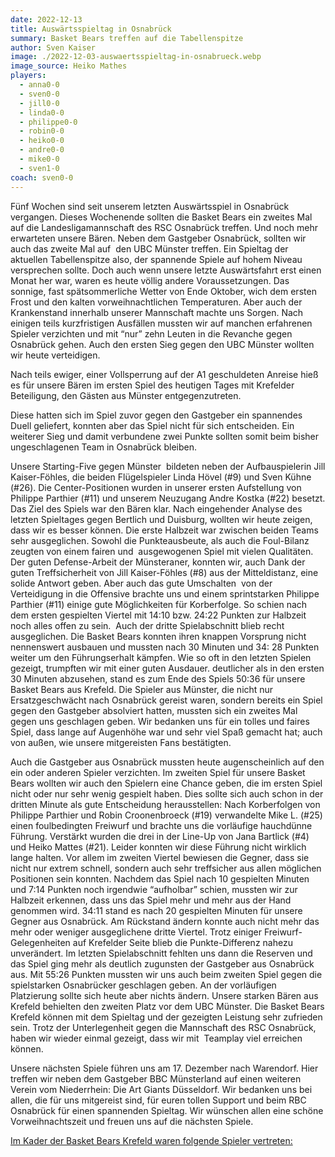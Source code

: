 ```yaml
---
date: 2022-12-13
title: Auswärtsspieltag in Osnabrück
summary: Basket Bears treffen auf die Tabellenspitze
author: Sven Kaiser
image: ./2022-12-03-auswaertsspieltag-in-osnabrueck.webp
image_source: Heiko Mathes
players:
  - anna0-0
  - sven0-0
  - jill0-0
  - linda0-0
  - philippe0-0
  - robin0-0
  - heiko0-0
  - andre0-0
  - mike0-0
  - sven1-0
coach: sven0-0
---
```


Fünf Wochen sind seit unserem letzten Auswärtsspiel in Osnabrück vergangen. Dieses Wochenende sollten die Basket Bears ein zweites Mal auf die Landesligamannschaft des RSC Osnabrück treffen. Und noch mehr erwarteten unsere Bären. Neben dem Gastgeber Osnabrück, sollten wir auch das zweite Mal auf  den UBC Münster treffen. Ein Spieltag der aktuellen Tabellenspitze also, der spannende Spiele auf hohem Niveau versprechen sollte. Doch auch wenn unsere letzte Auswärtsfahrt erst einen Monat her war, waren es heute völlig andere Voraussetzungen. Das sonnige, fast spätsommerliche Wetter von Ende Oktober, wich dem ersten Frost und den kalten vorweihnachtlichen Temperaturen. Aber auch der Krankenstand innerhalb unserer Mannschaft machte uns Sorgen. Nach einigen teils kurzfristigen Ausfällen mussten wir auf manchen erfahrenen Spieler verzichten und mit “nur” zehn Leuten in die Revanche gegen Osnabrück gehen. Auch den ersten Sieg gegen den UBC Münster wollten wir heute verteidigen.

Nach teils ewiger, einer Vollsperrung auf der A1 geschuldeten Anreise hieß es für unsere Bären im ersten Spiel des heutigen Tages mit Krefelder Beteiligung, den Gästen aus Münster entgegenzutreten. 

Diese hatten sich im Spiel zuvor gegen den Gastgeber ein spannendes Duell geliefert, konnten aber das Spiel nicht für sich entscheiden. Ein weiterer Sieg und damit verbundene zwei Punkte sollten somit beim bisher ungeschlagenen Team in Osnabrück bleiben.

Unsere Starting-Five gegen Münster  bildeten neben der Aufbauspielerin Jill Kaiser-Föhles[](mailto:jill.kaiser-foehles@basketbears.de), die beiden Flügelspieler Linda Hövel (#9) und Sven Kühne (#26). Die Center-Positionen wurden in unserer ersten Aufstellung von Philippe Parthier (#11) und unserem Neuzugang Andre Kostka (#22) besetzt. Das Ziel des Spiels war den Bären klar. Nach eingehender Analyse des letzten Spieltages gegen Bertlich und Duisburg, wollten wir heute zeigen, dass wir es besser können. Die erste Halbzeit war zwischen beiden Teams sehr ausgeglichen. Sowohl die Punkteausbeute, als auch die Foul-Bilanz zeugten von einem fairen und  ausgewogenen Spiel mit vielen Qualitäten. Der guten Defense-Arbeit der Münsteraner, konnten wir, auch Dank der guten Treffsicherheit von Jill Kaiser-Föhles (#8) aus der Mitteldistanz, eine solide Antwort geben. Aber auch das gute Umschalten  von der Verteidigung in die Offensive brachte uns und einem sprintstarken Philippe Parthier (#11) einige gute Möglichkeiten für Korberfolge. So schien nach dem ersten gespielten Viertel mit 14:10 bzw. 24:22 Punkten zur Halbzeit noch alles offen zu sein.  Auch der dritte Spielabschnitt blieb recht ausgeglichen. Die Basket Bears konnten ihren knappen Vorsprung nicht nennenswert ausbauen und mussten nach 30 Minuten und 34: 28 Punkten weiter um den Führungserhalt kämpfen. Wie so oft in den letzten Spielen gezeigt, trumpften wir mit einer guten Ausdauer. deutlicher als in den ersten 30 Minuten abzusehen, stand es zum Ende des Spiels 50:36 für unsere Basket Bears aus Krefeld. Die Spieler aus Münster, die nicht nur Ersatzgeschwächt nach Osnabrück gereist waren, sondern bereits ein Spiel gegen den Gastgeber absolviert hatten, mussten sich ein zweites Mal gegen uns geschlagen geben. Wir bedanken uns für ein tolles und faires Spiel, dass lange auf Augenhöhe war und sehr viel Spaß gemacht hat; auch von außen, wie unsere mitgereisten Fans bestätigten.

Auch die Gastgeber aus Osnabrück mussten heute augenscheinlich auf den ein oder anderen Spieler verzichten. Im zweiten Spiel für unsere Basket Bears wollten wir auch den Spielern eine Chance geben, die im ersten Spiel nicht oder nur sehr wenig gespielt haben. Dies sollte sich auch schon in der dritten Minute als gute Entscheidung herausstellen: Nach Korberfolgen von Philippe Parthier und Robin Croonenbroeck (#19) verwandelte Mike L. (#25) einen foulbedingten Freiwurf und brachte uns die vorläufige hauchdünne Führung. Verstärkt wurden die drei in der Line-Up von Jana Bartlick (#4) und Heiko Mattes (#21). Leider konnten wir diese Führung nicht wirklich lange halten. Vor allem im zweiten Viertel bewiesen die Gegner, dass sie nicht nur extrem schnell, sondern auch sehr treffsicher aus allen möglichen Positionen sein konnten. Nachdem das Spiel nach 10 gespielten Minuten und 7:14 Punkten noch irgendwie “aufholbar” schien, mussten wir zur Halbzeit erkennen, dass uns das Spiel mehr und mehr aus der Hand genommen wird. 34:11 stand es nach 20 gespielten Minuten für unsere Gegner aus Osnabrück. Am Rückstand ändern konnte auch nicht mehr das mehr oder weniger ausgeglichene dritte Viertel. Trotz einiger Freiwurf-Gelegenheiten auf Krefelder Seite blieb die Punkte-Differenz nahezu unverändert. Im letzten Spielabschnitt fehlten uns dann die Reserven und das Spiel ging mehr als deutlich zugunsten der Gastgeber aus Osnabrück aus. Mit 55:26 Punkten mussten wir uns auch beim zweiten Spiel gegen die spielstarken Osnabrücker geschlagen geben. An der vorläufigen Platzierung sollte sich heute aber nichts ändern. Unsere starken Bären aus Krefeld behielten den zweiten Platz vor dem UBC Münster. Die Basket Bears Krefeld können mit dem Spieltag und der gezeigten Leistung sehr zufrieden sein. Trotz der Unterlegenheit gegen die Mannschaft des RSC Osnabrück, haben wir wieder einmal gezeigt, dass wir mit  Teamplay viel erreichen können.

Unsere nächsten Spiele führen uns am 17. Dezember nach Warendorf. Hier treffen wir neben dem Gastgeber BBC Münsterland auf einen weiteren Verein vom Niederrhein: Die Art Giants Düsseldorf. Wir bedanken uns bei allen, die für uns mitgereist sind, für euren tollen Support und beim RBC Osnabrück für einen spannenden Spieltag. Wir wünschen allen eine schöne Vorweihnachtszeit und freuen uns auf die nächsten Spiele.

<u> Im Kader der Basket Bears Krefeld waren folgende Spieler vertreten:</u>

